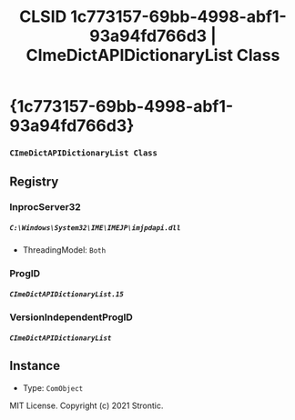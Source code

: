 ﻿---
title: "CLSID 1c773157-69bb-4998-abf1-93a94fd766d3 | CImeDictAPIDictionaryList Class"
excerpt: What is COM-Object CLSID 1c773157-69bb-4998-abf1-93a94fd766d3?
---

# {1c773157-69bb-4998-abf1-93a94fd766d3}

### `CImeDictAPIDictionaryList Class`

## Registry


### InprocServer32

##### `C:\Windows\System32\IME\IMEJP\imjpdapi.dll`
* ThreadingModel: `Both`

### ProgID

##### `CImeDictAPIDictionaryList.15`

### VersionIndependentProgID

##### `CImeDictAPIDictionaryList`

## Instance

* Type: `ComObject`

MIT License. Copyright (c) 2021 Strontic.


